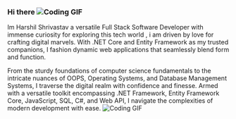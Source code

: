 ### Hi there ![Coding GIF](https://raw.githubusercontent.com/MartinHeinz/MartinHeinz/master/wave.gif)



Im Harshil Shrivastav a versatile Full Stack Software Developer with immense curiosity for exploring this tech world , i am driven by love for crafting digital marvels. With .NET Core and Entity Framework as my trusted companions, I fashion dynamic web applications that seamlessly blend form and function.

From the sturdy foundations of computer science fundamentals to the intricate nuances of OOPS, Operating Systems, and Database Management Systems, I traverse the digital realm with confidence and finesse. Armed with a versatile toolkit encompassing .NET Framework, Entity Framework Core, JavaScript, SQL, C#, and Web API, I navigate the complexities of modern development with ease.
 ![Coding GIF](https://user-images.githubusercontent.com/74038190/235224431-e8c8c12e-6826-47f1-89fb-2ddad83b3abf.gif)
